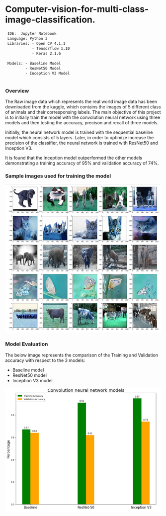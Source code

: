 # Computer-vision-for-multi-class-image-classification.

```
 IDE:  Jupyter Notebook 
 Language: Python 3 
 Libraries: - Open CV 4.1.1
            - Tensorflow 1.10
            - Keras 2.1.6
            
 Models: - Baseline Model
         - ResNet50 Model
         - Inception V3 Model
 
```

### Overview
The Raw image data which represents the real world image data has been downloaded from the kaggle, which contains the images of 5 different class of animals and their corresponsing labels. The main objective of this project is to initially train the model with the convolution neural network using three models and then testing the accuracy, precison and recall of three models.

Initially, the neural network model is trained with the sequential baseline model which consists of 5 layers. Later, in order to optimize increase the precision of the classifier, the neural network is trained with ResNet50 and Inception V3.

It is found that the Inception model outperformed the other models demonstrating a training accuracy of 95% and validation accuracy of 74%.


### Sample images used for training the model

<img src="https://github.com/manojhuilgol/Computer-vision-for-multi-class-image-classification/blob/master/images/raw_data.png" alt="alt text">

### Model Evaluation

The below image represents the comparison of the Training and Validation accuracy with respect to the 3 models:

- Baseline model
- ResNet50 model
- Inception V3 model

<img src="https://github.com/manojhuilgol/Computer-vision-for-multi-class-image-classification/blob/master/images/evaluation.PNG" alt="alt text" width="700" height="400">
